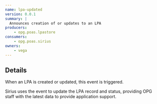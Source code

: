 ```yaml
---
name: lpa-updated
version: 0.0.1
summary: |
  Announces creation of or updates to an LPA
producers:
    - opg.poas.lpastore
consumers:
    - opg.poas.sirius
owners:
    - vega
---
```


## Details

When an LPA is created or updated, this event is triggered.

Sirius uses the event to update the LPA record and status, providing OPG staff with the latest data to provide application support.

<NodeGraph title="Consumer / Producer Diagram" />

<EventExamples />

<Schema />
